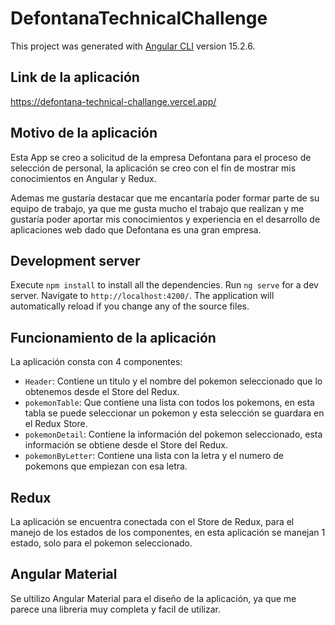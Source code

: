 # DefontanaTechnicalChallenge

This project was generated with [Angular CLI](https://github.com/angular/angular-cli) version 15.2.6.

## Link de la aplicación

https://defontana-technical-challange.vercel.app/
## Motivo de la aplicación
Esta App se creo a solicitud de la empresa Defontana para el proceso de selección de personal, la aplicación se creo con el fin de mostrar mis conocimientos en Angular y Redux.

Ademas me gustaría destacar que me encantaría poder formar parte de su equipo de trabajo, ya que me gusta mucho el trabajo que realizan y me gustaría poder aportar mis conocimientos y experiencia en el desarrollo de aplicaciones web dado que Defontana es una gran empresa.

## Development server
Execute `npm install` to install all the dependencies.
Run `ng serve` for a dev server. Navigate to `http://localhost:4200/`. The application will automatically reload if you change any of the source files.

## Funcionamiento de la aplicación
La aplicación consta con 4 componentes:
 - `Header`: Contiene un titulo y el nombre del pokemon seleccionado que lo obtenemos desde el Store del Redux.
- `pokemonTable`: Que contiene una lista con todos los pokemons, en esta tabla se puede seleccionar un pokemon y esta selección se guardara en el Redux Store.
- `pokemonDetail`: Contiene la información del pokemon seleccionado, esta información se obtiene desde el Store del Redux.
- `pokemonByLetter`: Contiene una lista con la letra y el numero de pokemons que empiezan con esa letra.

## Redux
La aplicación se encuentra conectada con el Store de Redux, para el manejo de los estados de los componentes, en esta aplicación se manejan 1 estado, solo para el pokemon seleccionado.

## Angular Material
Se ultilizo Angular Material para el diseño de la aplicación, ya que me parece una libreria muy completa y facil de utilizar.

